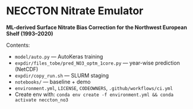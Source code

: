 # NECCTON Nitrate Emulator
**ML-derived Surface Nitrate Bias Correction for the Northwest European Shelf (1993–2020)**

Contents:
- `model/auto.py` — AutoKeras training
- `expdir/files_tobe/pred_NO3_optm_1core.py` — year-wise prediction (NetCDF)
- `expdir/copy_run.sh` — SLURM staging
- `notebooks/` — baseline + demo
- `environment.yml`, `LICENSE`, `CODEOWNERS`, `.github/workflows/ci.yml`
- Create env with: `conda env create -f environment.yml && conda activate neccton_no3`
